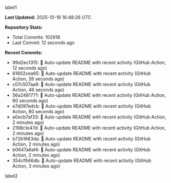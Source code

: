 
label1 
<!-- ACTIVITY_START -->
**Last Updated:** 2025-10-16 16:48:26 UTC

**Repository Stats:**
- Total Commits: 102918
- Last Commit: 12 seconds ago

**Recent Commits:**
- 99d2ec1315: 🤖 Auto-update README with recent activity (GitHub Action, 12 seconds ago)
- 61602cea65: 🤖 Auto-update README with recent activity (GitHub Action, 26 seconds ago)
- c07c507aa8: 🤖 Auto-update README with recent activity (GitHub Action, 46 seconds ago)
- 56a2481771: 🤖 Auto-update README with recent activity (GitHub Action, 60 seconds ago)
- e7d097edcb: 🤖 Auto-update README with recent activity (GitHub Action, 80 seconds ago)
- a0ecb7af33: 🤖 Auto-update README with recent activity (GitHub Action, 2 minutes ago)
- 2198c1e47d: 🤖 Auto-update README with recent activity (GitHub Action, 2 minutes ago)
- b72b1683da: 🤖 Auto-update README with recent activity (GitHub Action, 2 minutes ago)
- b0647a6af4: 🤖 Auto-update README with recent activity (GitHub Action, 2 minutes ago)
- 354cf946db: 🤖 Auto-update README with recent activity (GitHub Action, 3 minutes ago)
<!-- ACTIVITY_END -->

label2
